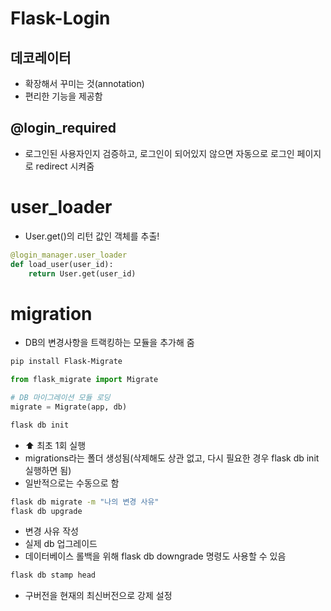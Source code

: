 # Flask-Login

## 데코레이터

- 확장해서 꾸미는 것(annotation)
- 편리한 기능을 제공함

## @login_required

- 로그인된 사용자인지 검증하고, 로그인이 되어있지 않으면 자동으로 로그인 페이지로 redirect 시켜줌

# user_loader

- User.get()의 리턴 값인 객체를 추출!

```python
@login_manager.user_loader
def load_user(user_id):
    return User.get(user_id)
```

# migration

- DB의 변경사항을 트랙킹하는 모듈을 추가해 줌

```bash
pip install Flask-Migrate
```

```python
from flask_migrate import Migrate

# DB 마이그레이션 모듈 로딩
migrate = Migrate(app, db)
```

```bash
flask db init
```

- ⬆️ 최초 1회 실행
- migrations라는 폴더 생성됨(삭제해도 상관 없고, 다시 필요한 경우 flask db init 실행하면 됨)
- 일반적으로는 수동으로 함

```bash
flask db migrate -m "나의 변경 사유"
flask db upgrade
```

- 변경 사유 작성
- 실제 db 업그레이드
- 데이터베이스 롤백을 위해 flask db downgrade 명령도 사용할 수 있음

```bash
flask db stamp head
```

- 구버전을 현재의 최신버전으로 강제 설정
